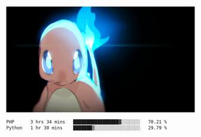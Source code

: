 [gif]: https://raw.githubusercontent.com/uysalserkan/uysalserkan/master/charmander-2.gif

![gif]

<!--
<div align="center">
<p>Profile Visitor Counter</p>
<img src="https://profile-counter.glitch.me/uysalserkan/count.svg" alt="hit counter" align="center">
</div>
-->
<!--START_SECTION:waka-->
```text
PHP      3 hrs 34 mins   █████████████████▓░░░░░░░   70.21 % 
Python   1 hr 30 mins    ███████▒░░░░░░░░░░░░░░░░░   29.79 % 
```
<!--END_SECTION:waka-->

